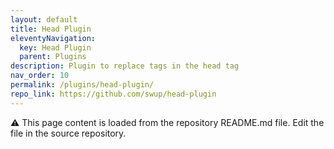 ```yaml
---
layout: default
title: Head Plugin
eleventyNavigation:
  key: Head Plugin
  parent: Plugins
description: Plugin to replace tags in the head tag
nav_order: 10
permalink: /plugins/head-plugin/
repo_link: https://github.com/swup/head-plugin
---
```


⚠️ This page content is loaded from the repository README.md file. Edit the file in the source repository.
